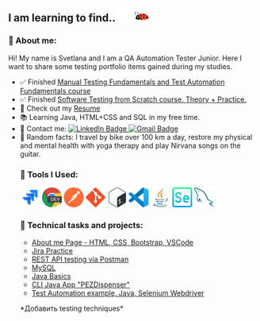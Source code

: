 ## I am learning to find.. <img id="icon1" src="https://github.com/svetkaa-yo/svetkaa-yo/blob/master/assets/LadyBugSticker-ezgif.com-crop.gif" alt="ladybug" width="66" height="30">

<h3 class="heading-element" dir="auto">🙋 About me:</h3>

<p dir="auto"> Hi! My name is Svetlana and I am a QA Automation Tester Junior. Here I want to share some testing portfolio items gained during my studies.</p>
<ul dir="auto">
<li> ✅ Finished <a href="https://drive.google.com/file/d/1Eh3PlwhGeC34S_9rrq8sDAheiZE1zzV0/view"
target="_blank" >Manual Testing Fundamentals and Test Automation Fundamentals course</a> </li>
<li> ✅ Finished <a href="https://stepik.org/cert/2753118?lang=en" target="_blank" rel="nofollow">Software Testing from Scratch course. Theory + Practice.</a> </li>
<li>📝 Check out my <a href="https://drive.google.com/file/d/1v1uD-S2vF-_ZSI1F81lZkHhHNt6Zy9Gs/view" rel="nofollow" target="_blank" >Resume</a></li>
<li> 📚 Learning Java, HTML+CSS and SQL in my free time.</li>
<li>📩 Contact me:  
<a href="https://www.linkedin.com/in/svfrolova/" target="_blank" rel="nofollow"><img src="https://img.shields.io/badge/@svfrolova-blue?style=flat&logo=LinkedIn&logoColor=white" alt="LinkedIn Badge">
</a> <a href="mailto:svetlana.frolova324@gmail.com" target="_blank" ><img src="https://img.shields.io/badge/-Gmail-red?style=flat&amp;logo=Gmail&amp;logoColor=white" alt="Gmail Badge"></a></li>
<li>🤸 Random facts: I travel by bike over 100 km a day, restore my physical and mental health with yoga therapy and play Nirvana songs on the guitar. </li>

<h3 class="heading-element" dir="auto">🔧 Tools I Used:</h3>
<p dir="auto">

<a target="_blank" rel="noopener noreferrer nofollow" href="https://github.com/svetkaa-yo/svetkaa-yo/blob/master/assets/jira-original.svg"><img src="https://github.com/svetkaa-yo/svetkaa-yo/blob/master/assets/jira-original.svg" title="jira" alt="jira" width="40" height="40" style="max-width: 100%;"></a>
<a target="_blank" rel="noopener noreferrer nofollow" href="https://github.com/svetkaa-yo/svetkaa-yo/blob/master/assets/chrome-dev-logo-icon.png"><img src="https://github.com/svetkaa-yo/svetkaa-yo/blob/master/assets/chrome-dev-logo-icon.png" title="devtools" alt="devtools" width="40" height="40" style="max-width: 100%;"></a>
<a target="_blank" rel="noopener noreferrer nofollow" href="https://github.com/svetkaa-yo/svetkaa-yo/blob/master/assets/postman-icon.svg"><img src="https://github.com/svetkaa-yo/svetkaa-yo/blob/master/assets/postman-icon.svg" title="postman" alt="postman" width="40" height="40" style="max-width: 100%;"></a>
<a target="_blank" rel="noopener noreferrer nofollow" href="https://github.com/svetkaa-yo/svetkaa-yo/blob/master/assets/git-original.svg"><img src="https://github.com/svetkaa-yo/svetkaa-yo/blob/master/assets/git-original.svg" title="git" alt="git" width="40" height="40" style="max-width: 100%;"></a>
<a target="_blank" rel="noopener noreferrer nofollow" href="https://github.com/svetkaa-yo/svetkaa-yo/blob/master/assets/Bash_Logo_Colored.svg.png"><img src="https://github.com/svetkaa-yo/svetkaa-yo/blob/master/assets/Bash_Logo_Colored.svg.png" title="bash" alt="bash" width="40" height="40" style="max-width: 100%;"></a>
<a target="_blank" rel="noopener noreferrer nofollow" href="https://github.com/svetkaa-yo/svetkaa-yo/blob/master/assets/vscode-original.svg"><img src="https://github.com/svetkaa-yo/svetkaa-yo/blob/master/assets/vscode-original.svg" title="vscode" alt="vscode" width="40" height="40" style="max-width: 100%;"></a>
<a target="_blank" rel="noopener noreferrer nofollow" href="https://github.com/svetkaa-yo/svetkaa-yo/blob/master/assets/java.png"><img src="https://github.com/svetkaa-yo/svetkaa-yo/blob/master/assets/java.png" title="java" alt="java" width="40" height="40" style="max-width: 100%;"></a>
<a target="_blank" rel="noopener noreferrer nofollow" href="https://github.com/svetkaa-yo/svetkaa-yo/blob/master/assets/selenium.png"><img src="https://github.com/svetkaa-yo/svetkaa-yo/blob/master/assets/selenium.png" title="selenium" alt="selenium" width="40" height="40" style="max-width: 100%;"></a>
<a target="_blank" rel="noopener noreferrer nofollow" href="https://github.com/svetkaa-yo/svetkaa-yo/blob/master/assets/mysql-original.svg"><img src="https://github.com/svetkaa-yo/svetkaa-yo/blob/master/assets/mysql-original.svg" title="mysql" alt="mysql" width="40" height="40" style="max-width: 100%;"></a>
</p>

<h3 class="heading-element" dir="auto">💎 Technical tasks and projects:</h3>
<ul dir="auto">
<li> <a target="_blank"  href="https://github.com/svetkaa-yo/AboutMePage_HTML">About me Page - HTML, CSS, Bootstrap, VSCode</a></li>
<li> <a target="_blank" href="https://github.com/svetkaa-yo/Jira-Issues/tree/master">Jira Practice</a>  </li>
<li> <a target="_blank" href="https://github.com/svetkaa-yo/Postman-collections"> REST API testing via Postman </a> </li>
<li> <a target="_blank" href="https://github.com/svetkaa-yo/MySQL">MySQL</a>   </li>
<li> <a target="_blank" href="https://github.com/svetkaa-yo/java-learning/tree/master?tab=readme-ov-file"> Java Basics </a> </li>
<li> <a target="_blank" href="https://github.com/svetkaa-yo/PEZDispenser/tree/master"> CLI Java App "PEZDispenser" </a>  </li>
<li> <a target="_blank" href="https://github.com/svetkaa-yo/saucedemo-automation"> Test Automation example, Java, Selenium Webdriver </a> </li>
</ul>
<p>
</p>
<p>
*Добавить testing techniques*
</p>
